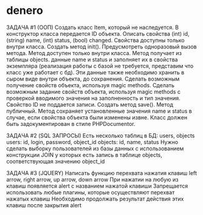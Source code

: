 # denero

ЗАДАЧА #1 (ООП)
Создать класс Item, который не наследуется. В конструктор класса передается ID объекта.
Описать свойства (int) id, (string) name, (int) status, (bool) changed. Свойства доступны только внутри класса.
Создать метод init(). Предусмотреть одноразовый вызов метода.
Метод доступен только внутри класса.
Метод получает из таблицы objects. данные name и status и заполняет их в свойства экземпляра (реализация работы с базой не требуется, представим что класс уже работает с бд). Эти данные также необходимо хранить в сыром виде внутри объекта, до сохранения.
Сделать возможным получение свойств объекта, используя magic methods.
Сделать возможным задание свойств объекта, используя magic methods с проверкой вводимого значения на заполненность и тип значения. Свойство ID не поддается записи.
Создать метод save().
Метод публичный.
Метод сохраняет установленные значения name и status в случае, если свойства объекта были изменены извне.
Класс должен быть задокументирован в стиле PHPDocumentor.

ЗАДАЧА #2 (SQL ЗАПРОСЫ)
Есть несколько таблиц в БД: users, objects
users: id, login, password, object_id
objects: id, name, status
Нужно сделать выборку пользователей из базы данных с использованием конструкции JOIN у которых есть запись в таблице objects, соответствующая значению object_id

ЗАДАЧА #3 (JQUERY)
Написать функцию перехвата нажатия клавиш left arrow, right arrow, up arrow, down arrow
При нажатии на любую из клавиш появляется alert с названием нажатой клавиши
Запрещается использовать любые плагины, которые осуществляют перехват нажатых клавиш
Необходимо продолжать результат действия этих клавиш после закрытия alert
